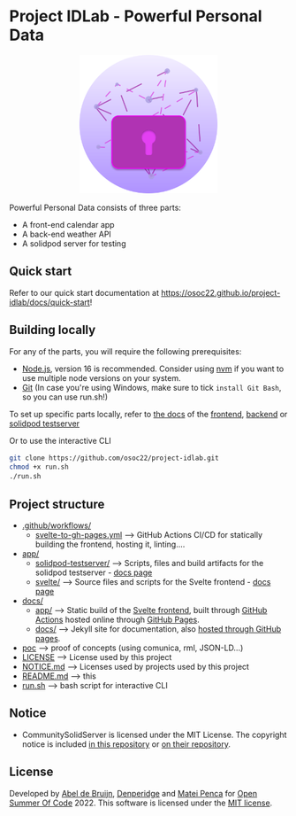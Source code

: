 # Project IDLab - Powerful Personal Data

<div align="center">
  <img src="./docs/assets/powerful-personal-data-crest.svg" width="250px" />
</div>

Powerful Personal Data consists of three parts:
- A front-end calendar app
- A back-end weather API
- A solidpod server for testing

## Quick start
Refer to our quick start documentation at https://osoc22.github.io/project-idlab/docs/quick-start!

## Building locally

For any of the parts, you will require the following prerequisites:
- [Node.js](https://nodejs.org/en/), version 16 is recommended. Consider using [nvm](https://github.com/nvm-sh/nvm) if you want to use multiple node versions on your system.
- [Git](https://git-scm.com/downloads) (In case you're using Windows, make sure to tick `install Git Bash`, so you can use run.sh!)

To set up specific parts locally, refer to [the docs](https://osoc22.github.io/project-idlab/docs/) of the [frontend](https://osoc22.github.io/project-idlab/docs/svelte/), [backend](https://osoc22.github.io/project-idlab/docs/backend/) or [solidpod testserver](https://osoc22.github.io/project-idlab/docs/solidpod-testserver/) 

Or to use the interactive CLI
```bash
git clone https://github.com/osoc22/project-idlab.git
chmod +x run.sh
./run.sh
```

## Project structure
- [.github/workflows/](.github/workflows/)
  - [svelte-to-gh-pages.yml](.github/workflows/svelte-to-gh-pages.yml) --> GitHub Actions CI/CD for statically building the frontend, hosting it, linting.... 
- [app/](app/)
  - [solidpod-testserver/](app/solidpod-testserver/) --> Scripts, files and build artifacts for the solidpod testserver - [docs page](https://osoc22.github.io/project-idlab/docs/solidpod-testserver/)
  - [svelte/](app/svelte/) --> Source files and scripts for the Svelte frontend - [docs page](https://osoc22.github.io/project-idlab/docs/svelte/)
- [docs/](docs/)
  - [app/](docs/app/) --> Static build of the [Svelte frontend](app/svelte/), built through [GitHub Actions](.github/workflows/svelte-to-gh-pages.yml) hosted online through [GitHub Pages](https://osoc22.github.io/project-idlab/app/).
  - [docs/](docs/docs/) --> Jekyll site for documentation, also [hosted through GitHub pages](https://osoc22.github.io/project-idlab/docs/).
- [poc](poc/) --> proof of concepts (using comunica, rml, JSON-LD...)
- [LICENSE](LICENSE) --> License used by this project
- [NOTICE.md](NOTICE) --> Licenses used by projects used by this project
- [README.md](README.md) --> this
- [run.sh](run.sh) --> bash script for interactive CLI


## Notice
- CommunitySolidServer is licensed under the MIT License. The copyright notice is included [in this repository](NOTICE.md#CommunitySolidServer) or [on their repository](https://github.com/CommunitySolidServer/CommunitySolidServer/blob/main/LICENSE.md).

## License
Developed by [Abel de Bruijn](https://github.com/yustarandomname), [Denperidge](https://github.com/Denperidge) and [Matei Penca](https://github.com/Matei9721) for [Open Summer Of Code](https://osoc.be/) 2022.
This software is licensed under the [MIT license](LICENSE).
